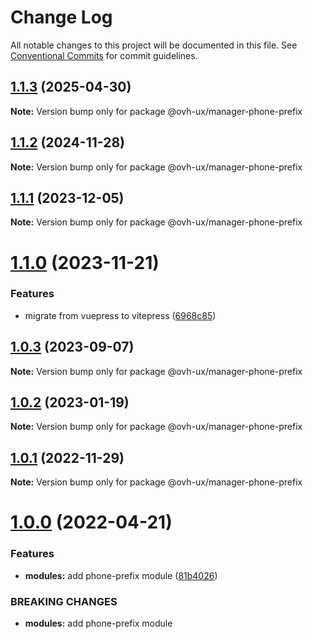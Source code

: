 # Change Log

All notable changes to this project will be documented in this file.
See [Conventional Commits](https://conventionalcommits.org) for commit guidelines.

## [1.1.3](https://github.com/ovh/manager/compare/@ovh-ux/manager-phone-prefix@1.1.2...@ovh-ux/manager-phone-prefix@1.1.3) (2025-04-30)

**Note:** Version bump only for package @ovh-ux/manager-phone-prefix





## [1.1.2](https://github.com/ovh/manager/compare/@ovh-ux/manager-phone-prefix@1.1.1...@ovh-ux/manager-phone-prefix@1.1.2) (2024-11-28)

**Note:** Version bump only for package @ovh-ux/manager-phone-prefix





## [1.1.1](https://github.com/ovh/manager/compare/@ovh-ux/manager-phone-prefix@1.1.0...@ovh-ux/manager-phone-prefix@1.1.1) (2023-12-05)

**Note:** Version bump only for package @ovh-ux/manager-phone-prefix





# [1.1.0](https://github.com/ovh/manager/compare/@ovh-ux/manager-phone-prefix@1.0.3...@ovh-ux/manager-phone-prefix@1.1.0) (2023-11-21)


### Features

* migrate from vuepress to vitepress ([6968c85](https://github.com/ovh/manager/commit/6968c85f00e19c41bc240abb37a50e9dacf9c5e5))





## [1.0.3](https://github.com/ovh/manager/compare/@ovh-ux/manager-phone-prefix@1.0.2...@ovh-ux/manager-phone-prefix@1.0.3) (2023-09-07)

**Note:** Version bump only for package @ovh-ux/manager-phone-prefix





## [1.0.2](https://github.com/ovh/manager/compare/@ovh-ux/manager-phone-prefix@1.0.1...@ovh-ux/manager-phone-prefix@1.0.2) (2023-01-19)

**Note:** Version bump only for package @ovh-ux/manager-phone-prefix





## [1.0.1](https://github.com/ovh/manager/compare/@ovh-ux/manager-phone-prefix@1.0.0...@ovh-ux/manager-phone-prefix@1.0.1) (2022-11-29)

**Note:** Version bump only for package @ovh-ux/manager-phone-prefix





# [1.0.0](https://github.com/ovh/manager/compare/@ovh-ux/manager-phone-prefix@0.0.0...@ovh-ux/manager-phone-prefix@1.0.0) (2022-04-21)


### Features

* **modules:** add phone-prefix module ([81b4026](https://github.com/ovh/manager/commit/81b4026f84b0e6e7993465d1bfc5ff35619f5f8a))


### BREAKING CHANGES

* **modules:** add phone-prefix module
